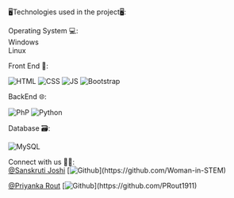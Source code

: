 🖥️Technologies used in the project🖥️:

Operating System 💻:<br>
Windows<br>
Linux<br>

Front End 📱:

![HTML](https://img.shields.io/badge/HTML-%20%23E65100
  )
![CSS](https://img.shields.io/badge/CSS-%232B59A1
 )
![JS](https://img.shields.io/badge/JS-%20%23FFD600
 )
![Bootstrap](https://img.shields.io/badge/Bootstrap-%20%2523E65100
)

BackEnd 🌐:

![PhP](https://img.shields.io/badge/PhP-%20%23B730E1?style=for-the-badge
 )
![Python](https://img.shields.io/badge/Python-%20%23B730E1?style=for-the-badge
 )

Database 🗃️:

![MySQL](https://img.shields.io/badge/MySQL-%20%23B730E1?style=for-the-badge
 )

Connect with us 🔗💕:
<br>
[@Sanskruti Joshi]()
[![Github](https://img.shields.io/badge/github-100000?style=for-the-badge&logo=GitHub&logoColor=white&labelColor=black&color=black')](https://github.com/Woman-in-STEM)

[@Priyanka Rout]()
[![Github](https://img.shields.io/badge/github-100000?style=for-the-badge&logo=GitHub&logoColor=white&labelColor=black&color=black')](https://github.com/PRout1911)

